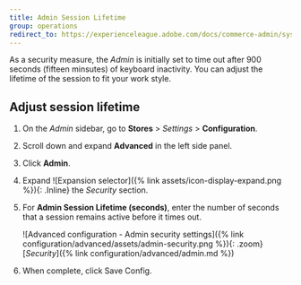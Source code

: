```yaml
---
title: Admin Session Lifetime
group: operations
redirect_to: https://experienceleague.adobe.com/docs/commerce-admin/systems/security/security-session-management.html#admin-session-lifetime
---
```


As a security measure, the _Admin_ is initially set to time out after 900 seconds (fifteen minsutes) of keyboard inactivity. You can adjust the lifetime of the session to fit your work style.

## Adjust session lifetime

1. On the _Admin_ sidebar, go to **Stores** > _Settings_ > **Configuration**.

1. Scroll down and expand **Advanced** in the left side panel.

1. Click **Admin**.

1. Expand ![Expansion selector]({% link assets/icon-display-expand.png %}){: .Inline} the _Security_ section.

1. For **Admin Session Lifetime (seconds)**, enter the number of seconds that a session remains active before it times out.

    ![Advanced configuration - Admin security settings]({% link configuration/advanced/assets/admin-security.png %}){: .zoom}
    [_Security_]({% link configuration/advanced/admin.md %})

1. When complete, click <span class="btn">Save Config</span>.
